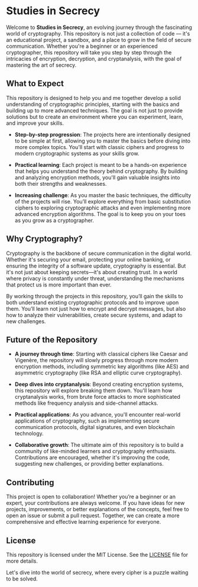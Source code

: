 
# Studies in Secrecy

Welcome to **Studies in Secrecy**, an evolving journey through the fascinating world of cryptography. This repository is not just a collection of code — it's an educational project, a sandbox, and a place to grow in the field of secure communication. Whether you're a beginner or an experienced cryptographer, this repository will take you step by step through the intricacies of encryption, decryption, and cryptanalysis, with the goal of mastering the art of secrecy.

## What to Expect

This repository is designed to help you and me together develop a solid understanding of cryptographic principles, starting with the basics and building up to more advanced techniques. The goal is not just to provide solutions but to create an environment where you can experiment, learn, and improve your skills.

- **Step-by-step progression**: The projects here are intentionally designed to be simple at first, allowing you to master the basics before diving into more complex topics. You'll start with classic ciphers and progress to modern cryptographic systems as your skills grow.
  
- **Practical learning**: Each project is meant to be a hands-on experience that helps you understand the theory behind cryptography. By building and analyzing encryption methods, you'll gain valuable insights into both their strengths and weaknesses.

- **Increasing challenge**: As you master the basic techniques, the difficulty of the projects will rise. You’ll explore everything from basic substitution ciphers to exploring cryptographic attacks and even implementing more advanced encryption algorithms. The goal is to keep you on your toes as you grow as a cryptographer.

## Why Cryptography?

Cryptography is the backbone of secure communication in the digital world. Whether it's securing your email, protecting your online banking, or ensuring the integrity of a software update, cryptography is essential. But it's not just about keeping secrets—it's about creating trust. In a world where privacy is constantly under threat, understanding the mechanisms that protect us is more important than ever.

By working through the projects in this repository, you’ll gain the skills to both understand existing cryptographic protocols and to improve upon them. You’ll learn not just how to encrypt and decrypt messages, but also how to analyze their vulnerabilities, create secure systems, and adapt to new challenges.

## Future of the Repository

- **A journey through time**: Starting with classical ciphers like Caesar and Vigenère, the repository will slowly progress through more modern encryption methods, including symmetric key algorithms (like AES) and asymmetric cryptography (like RSA and elliptic curve cryptography).
  
- **Deep dives into cryptanalysis**: Beyond creating encryption systems, this repository will explore breaking them down. You'll learn how cryptanalysis works, from brute force attacks to more sophisticated methods like frequency analysis and side-channel attacks.

- **Practical applications**: As you advance, you'll encounter real-world applications of cryptography, such as implementing secure communication protocols, digital signatures, and even blockchain technology.

- **Collaborative growth**: The ultimate aim of this repository is to build a community of like-minded learners and cryptography enthusiasts. Contributions are encouraged, whether it's improving the code, suggesting new challenges, or providing better explanations.

## Contributing

This project is open to collaboration! Whether you’re a beginner or an expert, your contributions are always welcome. If you have ideas for new projects, improvements, or better explanations of the concepts, feel free to open an issue or submit a pull request. Together, we can create a more comprehensive and effective learning experience for everyone.

## License

This repository is licensed under the MIT License. See the [LICENSE](LICENSE) file for more details.

Let's dive into the world of secrecy, where every cipher is a puzzle waiting to be solved.

